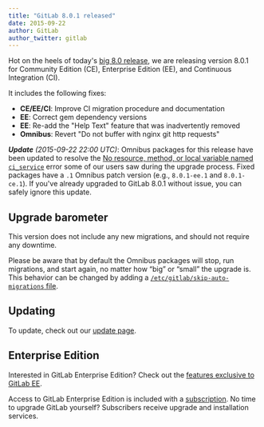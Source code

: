 ```yaml
---
title: "GitLab 8.0.1 released"
date: 2015-09-22
author: GitLab
author_twitter: gitlab
---
```


Hot on the heels of today's [big 8.0 release](/2015/09/22/gitlab-8-0-released/),
we are releasing version 8.0.1 for Community Edition (CE), Enterprise Edition
(EE), and Continuous Integration (CI).

It includes the following fixes:

- **CE/EE/CI**: Improve CI migration procedure and documentation
- **EE**: Correct gem dependency versions
- **EE**: Re-add the "Help Text" feature that was inadvertently removed
- **Omnibus**: Revert "Do not buffer with nginx git http requests"

<!-- more -->

***Update*** *(2015-09-22 22:00 UTC)*: Omnibus packages for this release have
been updated to resolve the [No resource, method, or local variable named
`ci_service`](https://gitlab.com/gitlab-org/gitlab-ce/issues/2670) error some of
our users saw during the upgrade process. Fixed packages have a `.1` Omnibus
patch version (e.g., `8.0.1-ee.1` and `8.0.1-ce.1`). If you've already upgraded
to GitLab 8.0.1 without issue, you can safely ignore this update.

## Upgrade barometer

This version does not include any new migrations, and should not require any
downtime.

Please be aware that by default the Omnibus packages will stop, run migrations,
and start again, no matter how “big” or “small” the upgrade is. This behavior
can be changed by adding a [`/etc/gitlab/skip-auto-migrations`
file](http://doc.gitlab.com/omnibus/update/README.html).

## Updating

To update, check out our [update page](https://about.gitlab.com/update).

## Enterprise Edition

Interested in GitLab Enterprise Edition?
Check out the [features exclusive to GitLab EE](https://about.gitlab.com/features/#enterprise).

Access to GitLab Enterprise Edition is included with a [subscription](/products).
No time to upgrade GitLab yourself?
Subscribers receive upgrade and installation services.
